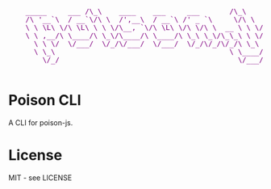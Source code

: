 <div style="text-align: center">
  <pre style="color: purple">
    _____     ___ /\_\    ____    ___     ___       /\_\    ____  
    /\ '__`\  / __`\/\ \  /',__\  / __`\ /' _ `\     \/\ \  /',__\ 
    \ \ \L\ \/\ \L\ \ \ \/\__, `\/\ \L\ \/\ \/\ \  __ \ \ \/\__, `\
    \ \ ,__/\ \____/\ \_\/\____/\ \____/\ \_\ \_\/\_\_\ \ \/\____/
      \ \ \/  \/___/  \/_/\/___/  \/___/  \/_/\/_/\/_/\ \_\ \/___/ 
      \ \_\                                         \ \____/      
        \/_/                                          \/___/       
  </pre>
</div>

# Poison CLI

A CLI for poison-js.

# License

MIT - see LICENSE

